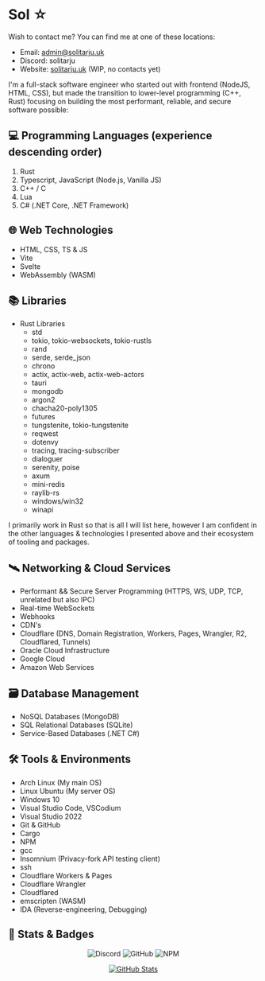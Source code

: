 # Sol ☆

Wish to contact me? You can find me at one of these locations:

- Email: <admin@solitarju.uk>  
- Discord: solitarju  
- Website: [solitarju.uk](https://solitarju.uk/) (WIP, no contacts yet)

I'm a full-stack software engineer who started out with frontend (NodeJS, HTML, CSS), but made the transition to lower-level programming (C++, Rust) focusing on building the most performant, reliable, and secure software possible:

## 💻 Programming Languages (experience descending order)

1. Rust
2. Typescript, JavaScript (Node.js, Vanilla JS)
3. C++ / C
4. Lua
5. C# (.NET Core, .NET Framework)

## 🌐 Web Technologies

- HTML, CSS, TS & JS
- Vite
- Svelte
- WebAssembly (WASM)

## 📚 Libraries

- Rust Libraries
  - std
  - tokio, tokio-websockets, tokio-rustls
  - rand
  - serde, serde_json
  - chrono
  - actix, actix-web, actix-web-actors
  - tauri
  - mongodb
  - argon2
  - chacha20-poly1305
  - futures
  - tungstenite, tokio-tungstenite
  - reqwest
  - dotenvy
  - tracing, tracing-subscriber
  - dialoguer
  - serenity, poise
  - axum
  - mini-redis
  - raylib-rs
  - windows/win32
  - winapi

I primarily work in Rust so that is all I will list here, however I am confident in the other languages & technologies I presented above and their ecosystem of tooling and packages.

## 🛰️ Networking & Cloud Services

- Performant && Secure Server Programming (HTTPS, WS, UDP, TCP, unrelated but also IPC)
- Real-time WebSockets
- Webhooks
- CDN's
- Cloudflare (DNS, Domain Registration, Workers, Pages, Wrangler, R2, Cloudflared, Tunnels)
- Oracle Cloud Infrastructure
- Google Cloud
- Amazon Web Services

## 🗃️ Database Management

- NoSQL Databases (MongoDB)
- SQL Relational Databases (SQLite)
- Service-Based Databases (.NET C#)

## 🛠️ Tools & Environments

- Arch Linux (My main OS)
- Linux Ubuntu (My server OS)
- Windows 10
- Visual Studio Code, VSCodium
- Visual Studio 2022
- Git & GitHub
- Cargo
- NPM
- gcc
- Insomnium (Privacy-fork API testing client)
- ssh
- Cloudflare Workers & Pages
- Cloudflare Wrangler
- Cloudflared
- emscripten (WASM)
- IDA (Reverse-engineering, Debugging)

## 🔗 Stats & Badges
<div align="center">
<img alt="Discord" src="https://img.shields.io/discord/1163384360314081342?style=for-the-badge&logo=discord&label=Discord&link=https%3A%2F%2Fdiscord.gg%2FER3Z7NBzvv">
<img alt="GitHub" src="https://img.shields.io/github/license/Solitarju/vrchat-api-library?style=for-the-badge&logo=github&label=GitHub&link=https%3A%2F%2Fgithub.com%2FSolitarju">
<img alt="NPM" src="https://img.shields.io/npm/l/vrchat-api-library?style=for-the-badge&logo=npm&label=NPM&link=https%3A%2F%2Fwww.npmjs.com%2Fpackage%2Fvrchat-api-library">

[![GitHub Stats](https://github-readme-stats.vercel.app/api?username=Solitarju&show_icons=true&count_private=true)](https://github.com/Solitarju)
</div>
